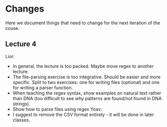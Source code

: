 # Changes

Here we document things that need to change for the next iteration of the couse.

## Lecture 4
Lior:
- In general, the lecture is too packed. Maybe move regex to another lecture.
- The file-parsing exercise is too integrative. Should be easier and more specific. Split to two exercises: one for writing files (optional) and one for writing a parser function.
- When teaching the regex syntax, show examples on natural text rather than DNA (too difficult to see why patterns are found/not found in DNA strings).
- Show how to parse files using regex
Yoav:
- I suggest to remove the CSV format entirely - it will be done in later classes.
